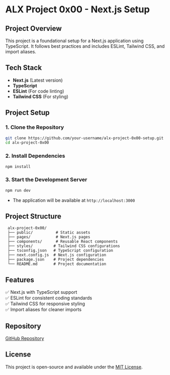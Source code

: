 # ALX Project 0x00 - Next.js Setup

## Project Overview
This project is a foundational setup for a Next.js application using TypeScript. It follows best practices and includes ESLint, Tailwind CSS, and import aliases.

## Tech Stack
- **Next.js** (Latest version)
- **TypeScript**
- **ESLint** (For code linting)
- **Tailwind CSS** (For styling)

## Project Setup

### 1. Clone the Repository
```bash
git clone https://github.com/your-username/alx-project-0x00-setup.git
cd alx-project-0x00
```

### 2. Install Dependencies
```bash
npm install
```

### 3. Start the Development Server
```bash
npm run dev
```
- The application will be available at `http://localhost:3000`

## Project Structure
```
 alx-project-0x00/
 ├── public/          # Static assets
 ├── pages/           # Next.js pages
 ├── components/      # Reusable React components
 ├── styles/         # Tailwind CSS configurations
 ├── tsconfig.json   # TypeScript configuration
 ├── next.config.js  # Next.js configuration
 ├── package.json    # Project dependencies
 └── README.md       # Project documentation
```

## Features
✅ Next.js with TypeScript support  
✅ ESLint for consistent coding standards  
✅ Tailwind CSS for responsive styling  
✅ Import aliases for cleaner imports  

## Repository
[GitHub Repository](https://github.com/your-username/alx-project-0x00-setup)

## License
This project is open-source and available under the [MIT License](LICENSE).
